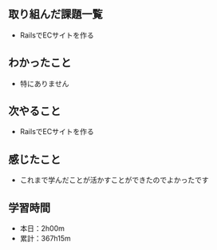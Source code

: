 ## 取り組んだ課題一覧
- RailsでECサイトを作る
## わかったこと
- 特にありません
## 次やること
- RailsでECサイトを作る
## 感じたこと
- これまで学んだことが活かすことができたのでよかったです
## 学習時間
- 本日：2h00m
- 累計：367h15m

